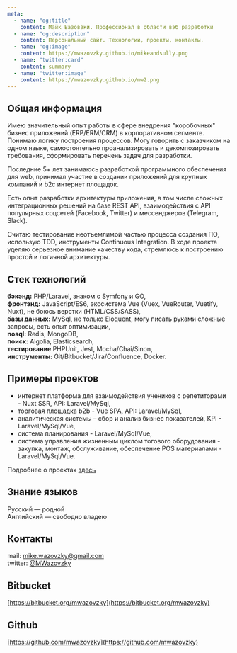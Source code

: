 ```yaml
---
meta:
  - name: "og:title"
    content: Майк Вазовзки. Профессионал в области вэб разработки 
  - name: "og:description"
    content: Персональный сайт. Технологии, проекты, контакты.
  - name: "og:image"
    content: https://mwazovzky.github.io/mikeandsully.png
  - name: "twitter:card"
    content: summary
  - name: "twitter:image"
    content: https://mwazovzky.github.io/mw2.png
---
```


## Общая информация
Имею значительный опыт работы в сфере внедрения "коробочных" бизнес приложений (ERP/ERM/CRM) в
корпоративном сегменте. Понимаю логику построения процессов. Могу говорить с заказчиком на одном языке, самостоятельно проанализировать и декомпозировать требования, сформировать перечень задач для разработки.

Последние 5+ лет занимаюсь разработкой программного обеспечения для web, принимал участие в создании приложений для крупных компаний и b2c интернет площадок. 

Есть опыт разработки архитектуры приложения, в том числе сложных интеграционных решений на базе REST API, взаимодействия с API популярных соцсетей (Facebook, Twitter) и мессенджеров (Telegram, Slack).  

Считаю тестирование неотъемлимой частью процесса создания ПО, использую TDD, инструменты Continuous Integration. В ходе проекта уделяю серьезное внимание качеству кода, cтремлюсь к построению простой и логичной архитектуры.

## Cтек технологий
**бэкэнд:** PHP/Laravel, знаком с Symfony и GO,  
**фронтэнд:** JavaScript/ES6, экосистема Vue (Vuex, VueRouter, Vuetify, Nuxt), не боюсь верстки (HTML/CSS/SASS),   
**базы данных:** MySql, не только Eloquent, могу писать руками сложные запросы, есть опыт оптимизации,  
**nosql:** Redis, MongoDB,       
**поиск:** Algolia, Elasticsearch,  
**тестирование** PHPUnit, Jest, Mocha/Chai/Sinon,   
**инструменты:** Git/Bitbucket/Jira/Confluence, Docker.

## Примеры проектов
- интернет платформа для взаимодействия учеников с репетиторами - Nuxt SSR, API: Laravel/MySql,
- торговая площадка b2b - Vue SPA, API: Laravel/MySql,
- аналитическая системы – сбор и анализ бизнес показателей, KPI - Laravel/MySql/Vue,
- система планирования - Laravel/MySql/Vue,
- система управления жизненным циклом тогового оборудования - закупка, монтаж, обслуживание, обеспечение POS материалами - Laravel/MySql/Vue.   

Подробнее о проектах [здесь](/projects.md)

## Знание языков
Русский — родной    
Английский — свободно владею

## Контакты
mail: mike.wazovzky@gmail.com   
twitter: [@MWazovzky](https://twitter.com/MWazovzky)

## Bitbucket
[https://bitbucket.org/mwazovzky](https://bitbucket.org/mwazovzky)

## Github
[https://github.com/mwazovzky](https://github.com/mwazovzky)

